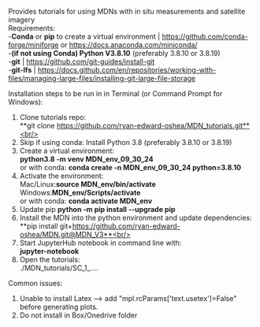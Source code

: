 Provides tutorials for using MDNs with in situ measurements and satellite imagery<br/> 
Requirements:<br/>
	-**Conda** or **pip** to create a virtual environment | https://github.com/conda-forge/miniforge or https://docs.anaconda.com/miniconda/ <br/> 
	-**(if not using Conda) Python V3.8.10** (preferably 3.8.10 or 3.8.19)  <br/> 
	-**git**     | https://github.com/git-guides/install-git <br/> 
	-**git-lfs** | https://docs.github.com/en/repositories/working-with-files/managing-large-files/installing-git-large-file-storage <br/> 
	
	
Installation steps to be run in in Terminal (or Command Prompt for Windows):<br/> 
1. Clone tutorials repo: <br/> 
	**git clone https://github.com/ryan-edward-oshea/MDN_tutorials.git**<br/> 
2. Skip if using conda: Install Python 3.8 (preferably 3.8.10 or 3.8.19) <br/> 
3. Create a virtual environment: <br/> 
	**python3.8 -m venv MDN_env_09_30_24**<br/> 
	or with conda: **conda create -n MDN_env_09_30_24 python=3.8.10**<br/> 
4. Activate the environment:<br/> 
	Mac/Linux:**source MDN_env/bin/activate**<br/>
	Windows:**MDN_env/Scripts/activate**<br/> 
	or with conda: **conda activate MDN_env**<br/>
5. Update pip
	**python -m pip install --upgrade pip** 
6. Install the MDN into the python environment and update dependencies:<br/> 
	**pip install git+https://github.com/ryan-edward-oshea/MDN.git@MDN_V3**<br/> 
7. Start JupyterHub notebook in command line with: <br/> 
	**jupyter-notebook** <br/> 
8. Open the tutorials: <br/> 
	./MDN_tutorials/SC_1_.... <br/> 
	
Common issues:
1. Unable to install Latex --> add "mpl.rcParams['text.usetex']=False" before generating plots. 
2. Do not install in Box/Onedrive folder

